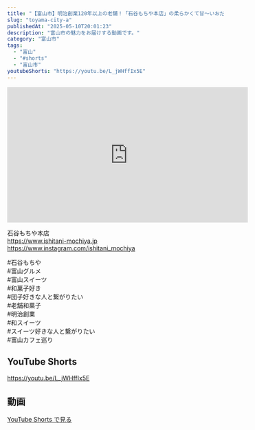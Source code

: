 ```yaml
---
title: "【富山市】明治創業120年以上の老舗！「石谷もちや本店」の柔らかくて甘〜いおだんごが絶品すぎた！ #shorts"
slug: "toyama-city-a"
publishedAt: "2025-05-10T20:01:23"
description: "富山市の魅力をお届けする動画です。"
category: "富山市"
tags: 
  - "富山"
  - "#shorts"
  - "富山市"
youtubeShorts: "https://youtu.be/L_jWHffIx5E"
---
```


<iframe width="560" height="315" src="https://www.youtube.com/embed/rk8SWhIQZKE" frameborder="0" allowfullscreen></iframe>

石谷もちや本店<br />
https://www.ishitani-mochiya.jp<br />
https://www.instagram.com/ishitani_mochiya

#石谷もちや<br />
#富山グルメ<br />
#富山スイーツ<br />
#和菓子好き<br />
#団子好きな人と繋がりたい<br />
#老舗和菓子<br />
#明治創業<br />
#和スイーツ<br />
#スイーツ好きな人と繋がりたい<br />
#富山カフェ巡り

## YouTube Shorts

https://youtu.be/L_jWHffIx5E

## 動画

[YouTube Shorts で見る](https://youtu.be/L_jWHffIx5E)

